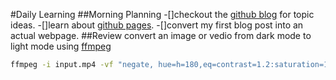 #Daily Learning
##Morning Planning
-[]checkout the [github blog](https://github.blog/) for topic ideas.
-[]learn about [github pages](https://skills.github.com/#first-day-on-github).
-[]convert my first blog post into an actual webpage.
##Review
convert an image or vedio from dark mode to light mode using [ffmpeg](https://www.ffmpeg.org)
```bash
ffmpeg -i input.mp4 -vf "negate, hue=h=180,eq=contrast=1.2:saturation=1.1" output.mp4
```


